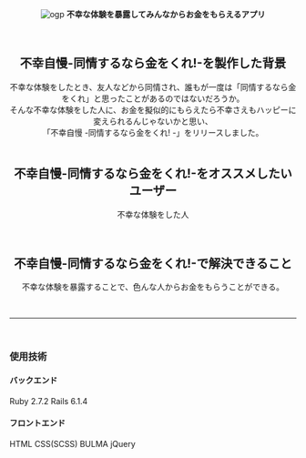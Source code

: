 <div align="center">

  ![ogp](https://user-images.githubusercontent.com/71957661/171673821-26dd29a9-0d0d-4a77-81ae-7111462562e1.png)
  **不幸な体験を暴露してみんなからお金をもらえるアプリ**

  <br>

  ## 不幸自慢-同情するなら金をくれ!-を製作した背景
  不幸な体験をしたとき、友人などから同情され、誰もが一度は「同情するなら金をくれ」と思ったことがあるのではないだろうか。<br>
  そんな不幸な体験をした人に、お金を擬似的にもらえたら不幸さえもハッピーに変えられるんじゃないかと思い、<br>
  「不幸自慢 -同情するなら金をくれ! -」をリリースしました。<br>
  <br>

  ## 不幸自慢-同情するなら金をくれ!-をオススメしたいユーザー
  不幸な体験をした人

  <br>

  ## 不幸自慢-同情するなら金をくれ!-で解決できること
  不幸な体験を暴露することで、色んな人からお金をもらうことができる。

  <br>

  ***

<br>
</div>

### 使用技術

#### バックエンド
Ruby 2.7.2
Rails 6.1.4

#### フロントエンド
HTML
CSS(SCSS)
BULMA
jQuery